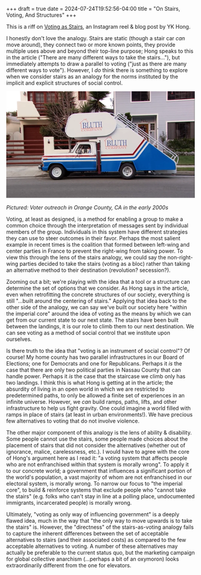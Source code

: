 +++ 
draft = true
date = 2024-07-24T19:52:56-04:00
title = "On Stairs, Voting, And Structures"
+++

This is a riff on [Voting as Stairs](https://ykhong.com/writes/voting-as-stairs/), an Instagram reel & blog post by YK Hong.

I honestly don't love the analogy. Stairs are static (though a stair car _can_ move around), they connect two or more known points, they provide multiple uses above and beyond their top-line purpose; Hong speaks to this in the article ("There are many different ways to take the stairs..."), but immediately attempts to draw a parallel to voting ("just as there are many different ways to vote"). However, I _do_ think there is something to explore when we consider stairs as an analogy for the norms instituted by the implicit and explicit structures of social control.

![](/images/bluth_stair_car.png)

_Pictured: Voter outreach in Orange County, CA in the early 2000s_

Voting, at least as designed, is a method for enabling a group to make a common choice through the interpretation of messages sent by individual members of the group. Individuals in this system have different strategies they can use to steer outcomes in their favor. Perhaps the most salient example in recent times is the coalition that formed between left-wing and center parties in France to prevent the right-wing from taking power. To view this through the lens of the stairs analogy, we could say the non-right-wing parties decided to take the stairs (voting as a bloc) rather than taking an alternative method to their destination (revolution? secession?).

Zooming out a bit; we're playing with the idea that a tool or a structure can determine the set of options that we consider. As Hong says in the article, even when retrofitting the concrete structures of our society, everything is still "...built around the centering of stairs." Applying that idea back to the other side of the analogy, we can say we've built our society here "within the imperial core" around the idea of voting as the means by which we can get from our current state to our next state. The stairs have been built between the landings, it is our role to climb them to our next destination. We can see voting as a method of social control that we institute upon ourselves.

Is there truth to the idea that "voting is an instrument of social control"? Of course! My home county has two parallel infrastructures in our Board of Elections; one for Democrats and one for Republicans. Perhaps it _is_ the case that there are only two political parties in Nassau County that can handle power. Perhaps it _is_ the case that the staircase we climb only has two landings. I think this is what Hong is getting at in the article; the absurdity of living in an open world in which we are restricted to predetermined paths, to only be allowed a finite set of experiences in an infinite universe. However, we _can_ build ramps, paths, lifts, and other infrastructure to help us fight gravity. One could imagine a world filled with ramps in place of stairs (at least in urban environments!). We have precious few alternatives to voting that do not involve violence.

The other major component of this analogy is the lens of ability & disability. Some people cannot use the stairs, some people made choices about the placement of stairs that did not consider the alternatives (whether out of ignorance, malice, carelessness, etc.). I would have to agree with the core of Hong's argument here as I read it: "a voting system that affects people who are not enfranchised within that system is morally wrong". To apply it to our concrete world; a government that influences a significant portion of the world's population, a vast majority of whom are not enfranchised in our electoral system, is morally wrong. To narrow our focus to "the imperial core", to build & reinforce systems that exclude people who "cannot take the stairs" (e.g. folks who can't stay in line at a polling place, undocumented immigrants, incarcerated people) is morally wrong.

Ultimately, "voting as only way of influencing government" is a deeply flawed idea, much in the way that "the only way to move upwards is to take the stairs" is. However, the "directness" of the stairs-as-voting analogy fails to capture the inherent differences between the set of acceptable alternatives to stairs (and their associated costs) as compared to the few acceptable alternatives to voting. A number of these alternatives may actually be preferable to the current status quo, but the marketing campaign for global collective anarchism (...perhaps a bit of an oxymoron) looks extraordinarily different from the one for elevators.

